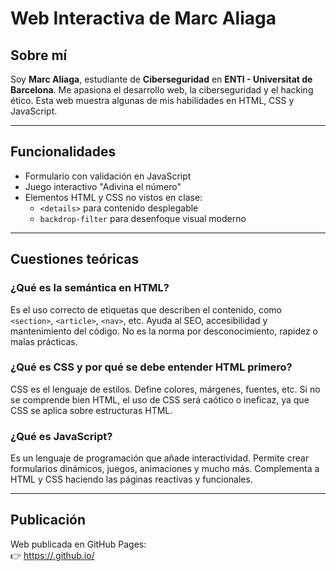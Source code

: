 # Web Interactiva de Marc Aliaga

## Sobre mí

Soy **Marc Aliaga**, estudiante de **Ciberseguridad** en **ENTI - Universitat de Barcelona**. Me apasiona el desarrollo web, la ciberseguridad y el hacking ético. Esta web muestra algunas de mis habilidades en HTML, CSS y JavaScript.

---

## Funcionalidades

- Formulario con validación en JavaScript
- Juego interactivo "Adivina el número"
- Elementos HTML y CSS no vistos en clase:
  - `<details>` para contenido desplegable
  - `backdrop-filter` para desenfoque visual moderno

---

## Cuestiones teóricas

### ¿Qué es la semántica en HTML?

Es el uso correcto de etiquetas que describen el contenido, como `<section>`, `<article>`, `<nav>`, etc. Ayuda al SEO, accesibilidad y mantenimiento del código. No es la norma por desconocimiento, rapidez o malas prácticas.

### ¿Qué es CSS y por qué se debe entender HTML primero?

CSS es el lenguaje de estilos. Define colores, márgenes, fuentes, etc. Si no se comprende bien HTML, el uso de CSS será caótico o ineficaz, ya que CSS se aplica sobre estructuras HTML.

### ¿Qué es JavaScript?

Es un lenguaje de programación que añade interactividad. Permite crear formularios dinámicos, juegos, animaciones y mucho más. Complementa a HTML y CSS haciendo las páginas reactivas y funcionales.

---

## Publicación

Web publicada en GitHub Pages:  
👉 [https://<tu-usuario>.github.io/<repositorio>](https://<tu-usuario>.github.io/<repositorio>)
